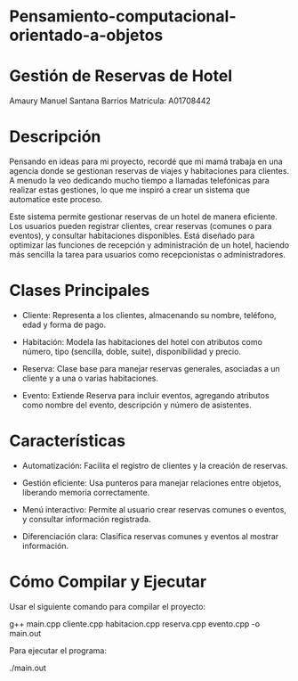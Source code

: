 
# Pensamiento-computacional-orientado-a-objetos


# Gestión de Reservas de Hotel
Amaury Manuel Santana Barrios
Matrícula: A01708442

# Descripción
Pensando en ideas para mi proyecto, recordé que mi mamá trabaja en una agencia donde se gestionan reservas de viajes y habitaciones para clientes. A menudo la veo dedicando mucho tiempo a llamadas telefónicas para realizar estas gestiones, lo que me inspiró a crear un sistema que automatice este proceso.

Este sistema permite gestionar reservas de un hotel de manera eficiente. Los usuarios pueden registrar clientes, crear reservas (comunes o para eventos), y consultar habitaciones disponibles. Está diseñado para optimizar las funciones de recepción y administración de un hotel, haciendo más sencilla la tarea para usuarios como recepcionistas o administradores.

# Clases Principales
- Cliente:
Representa a los clientes, almacenando su nombre, teléfono, edad y forma de pago.

- Habitación:
Modela las habitaciones del hotel con atributos como número, tipo (sencilla, doble, suite), disponibilidad y precio.

- Reserva:
Clase base para manejar reservas generales, asociadas a un cliente y a una o varias habitaciones.

- Evento:
Extiende Reserva para incluir eventos, agregando atributos como nombre del evento, descripción y número de asistentes.

# Características
- Automatización: Facilita el registro de clientes y la creación de reservas.

                                                                                                                                
- Gestión eficiente: Usa punteros para manejar relaciones entre objetos, liberando memoria correctamente.

                                                                                      
- Menú interactivo: Permite al usuario crear reservas comunes o eventos, y consultar información registrada.

                                                                              
- Diferenciación clara: Clasifica reservas comunes y eventos al mostrar información.

# Cómo Compilar y Ejecutar

Usar el siguiente comando para compilar el proyecto:

g++ main.cpp cliente.cpp habitacion.cpp reserva.cpp evento.cpp -o main.out


Para ejecutar el programa:

./main.out

